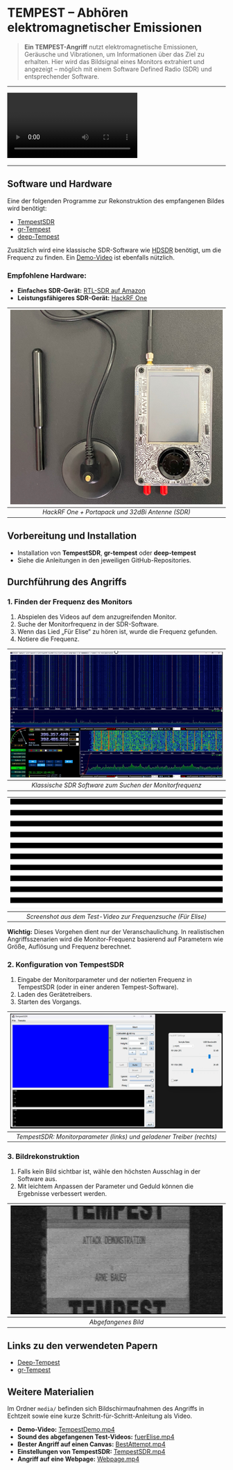 
# TEMPEST – Abhören elektromagnetischer Emissionen
  
> **Ein TEMPEST-Angriff** nutzt elektromagnetische Emissionen, Geräusche und Vibrationen, um Informationen über das Ziel zu erhalten. Hier wird das Bildsignal eines Monitors extrahiert und angezeigt – möglich mit einem Software Defined Radio (SDR) und entsprechender Software.

---

![Demo Video](media/TempestDemo.mp4)

---

## Software und Hardware

Eine der folgenden Programme zur Rekonstruktion des empfangenen Bildes wird benötigt:

- [TempestSDR](https://github.com/martinmarinov/TempestSDR)  
- [gr-Tempest](https://github.com/git-artes/gr-tempest)  
- [deep-Tempest](https://github.com/emidan19/deep-tempest)  

Zusätzlich wird eine klassische SDR-Software wie [HDSDR](https://hdsdr.de/) benötigt, um die Frequenz zu finden. Ein [Demo-Video](https://github.com/eried/Research/blob/master/HackRF/TempestSDR/tempest_test_elize_song.mp4) ist ebenfalls nützlich.

### Empfohlene Hardware:
- **Einfaches SDR-Gerät:** [RTL-SDR auf Amazon](https://www.amazon.de/DVB-T-DAB-Stick-RTL2832U-Chipsatz/dp/B0C4DXV2CC/)  
- **Leistungsfähigeres SDR-Gerät:** [HackRF One](https://opensourcesdrlab.com/products/h4m-receiver-and-spectrum-analyzer?VariantsId=10005)  

| ![HackRF One + Portapack](images/Portapack.png) |
| :---------------------------------------------: |
| *HackRF One + Portapack und 32dBi Antenne (SDR)* |



## Vorbereitung und Installation

- Installation von **TempestSDR**, **gr-tempest** oder **deep-tempest**  
- Siehe die Anleitungen in den jeweiligen GitHub-Repositories.


## Durchführung des Angriffs

### 1. Finden der Frequenz des Monitors

1. Abspielen des Videos auf dem anzugreifenden Monitor.  
2. Suche der Monitorfrequenz in der SDR-Software.  
3. Wenn das Lied „Für Elise“ zu hören ist, wurde die Frequenz gefunden.  
4. Notiere die Frequenz.  

| ![SDR Software](images/SDR-Software.png) |
| :--------------------------------------: |
| *Klassische SDR Software zum Suchen der Monitorfrequenz* |

| ![Für Elise Test-Video](images/fueElise.png) |
| :------------------------------------------: |
| *Screenshot aus dem Test-Video zur Frequenzsuche (Für Elise)* |

**Wichtig:** Dieses Vorgehen dient nur der Veranschaulichung. In realistischen Angriffsszenarien wird die Monitor-Frequenz basierend auf Parametern wie Größe, Auflösung und Frequenz berechnet.


### 2. Konfiguration von TempestSDR

1. Eingabe der Monitorparameter und der notierten Frequenz in TempestSDR (oder in einer anderen Tempest-Software).  
2. Laden des Gerätetreibers.  
3. Starten des Vorgangs.  

| ![TempestSDR Konfiguration](images/TempestSDR.png) |
| :------------------------------------------------: |
| *TempestSDR: Monitorparameter (links) und geladener Treiber (rechts)* |



### 3. Bildrekonstruktion

1. Falls kein Bild sichtbar ist, wähle den höchsten Ausschlag in der Software aus.  
2. Mit leichtem Anpassen der Parameter und Geduld können die Ergebnisse verbessert werden.

| ![Abgefangenes Bild](images/MonitorCapture.png) |
| :---------------------------------------------: |
|                  *Abgefangenes Bild*            |


## Links zu den verwendeten Papern

- [Deep-Tempest](https://arxiv.org/pdf/2407.09717v1)  
- [gr-Tempest](https://iie.fing.edu.uy/publicaciones/2022/LBCS22/LBCS22.pdf)



## Weitere Materialien

Im Ordner `media/` befinden sich Bildschirmaufnahmen des Angriffs in Echtzeit sowie eine kurze Schritt-für-Schritt-Anleitung als Video.

- **Demo-Video:** [TempestDemo.mp4](media/TempestDemo.mp4)  
- **Sound des abgefangenen Test-Videos:** [fuerElise.mp4](media/fuerElise.mp4)  
- **Bester Angriff auf einen Canvas:** [BestAttempt.mp4](media/BestAttempt.mp4)  
- **Einstellungen von TempestSDR:** [TempestSDR.mp4](media/TempestSDR.mp4)  
- **Angriff auf eine Webpage:** [Webpage.mp4](media/Webpage.mp4)  


